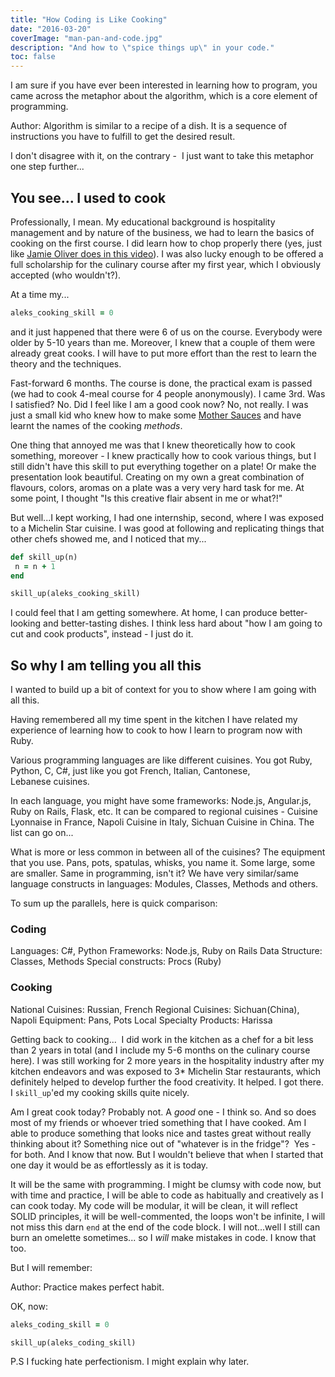```yaml
---
title: "How Coding is Like Cooking"
date: "2016-03-20"
coverImage: "man-pan-and-code.jpg"
description: "And how to \"spice things up\" in your code."
toc: false
---
```


I am sure if you have ever been interested in learning how to program, you came across the metaphor about the algorithm, which is a core element of programming.

Author: Algorithm is similar to a recipe of a dish. It is a sequence of instructions you have to fulfill to get the desired result.

I don't disagree with it, on the contrary -  I just want to take this metaphor one step further...

## You see... I used to cook

Professionally, I mean. My educational background is hospitality management and by nature of the business, we had to learn the basics of cooking on the first course. I did learn how to chop properly there (yes, just like [Jamie Oliver does in this video](https://youtu.be/zGQltxIipFg?t=3m40s)). I was also lucky enough to be offered a full scholarship for the culinary course after my first year, which I obviously accepted (who wouldn't?).

At a time my...

```ruby
aleks_cooking_skill = 0
```

and it just happened that there were 6 of us on the course. Everybody were older by 5-10 years than me. Moreover, I knew that a couple of them were already great cooks. I will have to put more effort than the rest to learn the theory and the techniques.

Fast-forward 6 months. The course is done, the practical exam is passed (we had to cook 4-meal course for 4 people anonymously). I came 3rd. Was I satisfied? No. Did I feel like I am a good cook now? No, not really. I was just a small kid who knew how to make some [Mother Sauces](https://en.wikipedia.org/wiki/Category:Mother_sauces) and have learnt the names of the cooking _methods_.

One thing that annoyed me was that I knew theoretically how to cook something, moreover - I knew practically how to cook various things, but I still didn't have this skill to put everything together on a plate! Or make the presentation look beautiful. Creating on my own a great combination of flavours, colors, aromas on a plate was a very very hard task for me. At some point, I thought "Is this creative flair absent in me or what?!"

But well...I kept working, I had one internship, second, where I was exposed to a Michelin Star cuisine. I was good at following and replicating things that other chefs showed me, and I noticed that my...

```ruby
def skill_up(n)
 n = n + 1
end

skill_up(aleks_cooking_skill)
```

I could feel that I am getting somewhere. At home, I can produce better-looking and better-tasting dishes. I think less hard about "how I am going to cut and cook products", instead - I just do it.

## So why I am telling you all this

I wanted to build up a bit of context for you to show where I am going with all this.

Having remembered all my time spent in the kitchen I have related my experience of learning how to cook to how I learn to program now with Ruby.

Various programming languages are like different cuisines. You got Ruby, Python, C, C#, just like you got French, Italian, Cantonese, Lebanese cuisines.

In each language, you might have some frameworks: Node.js, Angular.js, Ruby on Rails, Flask, etc. It can be compared to regional cuisines - Cuisine Lyonnaise in France, Napoli Cuisine in Italy, Sichuan Cuisine in China. The list can go on...

What is more or less common in between all of the cuisines? The equipment that you use. Pans, pots, spatulas, whisks, you name it. Some large, some are smaller. Same in programming, isn't it? We have very similar/same language constructs in languages: Modules, Classes, Methods and others.

To sum up the parallels, here is quick comparison:

### Coding

Languages: C#, Python
Frameworks: Node.js, Ruby on Rails
Data Structure: Classes, Methods
Special constructs: Procs (Ruby)

### Cooking

National Cuisines: Russian, French
Regional Cuisines: Sichuan(China), Napoli
Equipment: Pans, Pots
Local Specialty Products: Harissa

Getting back to cooking...  I did work in the kitchen as a chef for a bit less than 2 years in total (and I include my 5-6 months on the culinary course here). I was still working for 2 more years in the hospitality industry after my kitchen endeavors and was exposed to 3* Michelin Star restaurants, which definitely helped to develop further the food creativity. It helped. I got there. I `skill_up`'ed my cooking skills quite nicely.

Am I great cook today? Probably not. A _good_ one - I think so. And so does most of my friends or whoever tried something that I have cooked. Am I able to produce something that looks nice and tastes great without really thinking about it? Something nice out of "whatever is in the fridge"?  Yes - for both. And I know that now. But I wouldn't believe that when I started that one day it would be as effortlessly as it is today.

It will be the same with programming. I might be clumsy with code now, but with time and practice, I will be able to code as habitually and creatively as I can cook today. My code will be modular, it will be clean, it will reflect SOLID principles, it will be well-commented, the loops won't be infinite, I will not miss this darn `end` at the end of the code block. I will not...well I still can burn an omelette sometimes... so I _will_ make mistakes in code. I know that too.

But I will remember:

Author: Practice makes perfect habit.

OK, now:

```ruby
aleks_coding_skill = 0

skill_up(aleks_coding_skill)
```

P.S I fucking hate perfectionism. I might explain why later.
